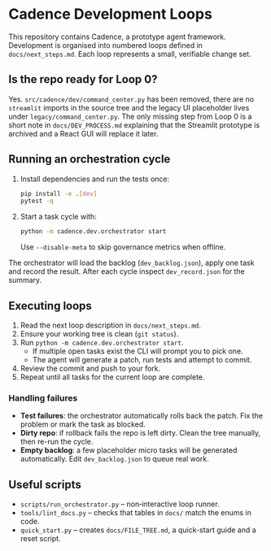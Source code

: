 # Cadence Development Loops

This repository contains Cadence, a prototype agent framework. Development is organised into numbered loops defined in `docs/next_steps.md`. Each loop represents a small, verifiable change set.

## Is the repo ready for Loop 0?

Yes. `src/cadence/dev/command_center.py` has been removed, there are no `streamlit` imports in the source tree and the legacy UI placeholder lives under `legacy/command_center.py`. The only missing step from Loop 0 is a short note in `docs/DEV_PROCESS.md` explaining that the Streamlit prototype is archived and a React GUI will replace it later.

## Running an orchestration cycle

1. Install dependencies and run the tests once:
   ```bash
   pip install -e .[dev]
   pytest -q
   ```
2. Start a task cycle with:
   ```bash
   python -m cadence.dev.orchestrator start
   ```
   Use `--disable-meta` to skip governance metrics when offline.

The orchestrator will load the backlog (`dev_backlog.json`), apply one task and record the result. After each cycle inspect `dev_record.json` for the summary.

## Executing loops

1. Read the next loop description in `docs/next_steps.md`.
2. Ensure your working tree is clean (`git status`).
3. Run `python -m cadence.dev.orchestrator start`.
   - If multiple open tasks exist the CLI will prompt you to pick one.
   - The agent will generate a patch, run tests and attempt to commit.
4. Review the commit and push to your fork.
5. Repeat until all tasks for the current loop are complete.

### Handling failures

- **Test failures**: the orchestrator automatically rolls back the patch. Fix the problem or mark the task as blocked.
- **Dirty repo**: if rollback fails the repo is left dirty. Clean the tree manually, then re-run the cycle.
- **Empty backlog**: a few placeholder micro tasks will be generated automatically. Edit `dev_backlog.json` to queue real work.

## Useful scripts

- `scripts/run_orchestrator.py` – non‑interactive loop runner.
- `tools/lint_docs.py` – checks that tables in `docs/` match the enums in code.
- `quick_start.py` – creates `docs/FILE_TREE.md`, a quick-start guide and a reset script.